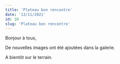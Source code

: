 ```yaml
---
title: 'Plateau bon rencontre'
date: '13/11/2021'
id: 10
slug: 'Plateau bon rencontre'
---
```


Bonjour à tous,

De nouvelles images ont été ajoutées dans la galerie.

<nuxt-link to="/gallery">

<nuxt-img src="/images_blog/Bon_rencontre_13_11.png" format="webp" sizes="sm:290px lg:400px" alt="pannel de photo ajouté" />

</nuxt-link>

A bientôt sur le terrain.